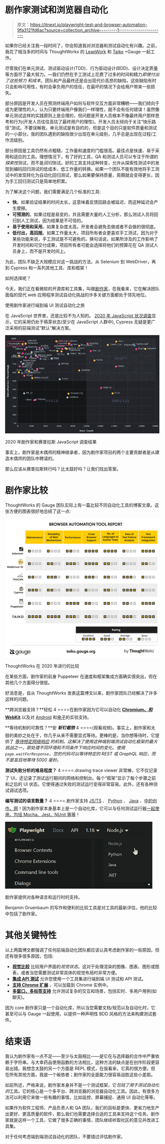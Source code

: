 # 剧作家测试和浏览器自动化

> 原文：<https://itnext.io/playwright-test-and-browser-automation-9fa3121fd6ac?source=collection_archive---------1----------------------->

如果你已经关注我一段时间了，你会知道我对浏览器和测试自动化有兴趣。之前，我花了相当多的时间与 ThoughtWorks 的 [LeapWork](https://charliedigital.com/2020/02/15/automated-ui-testing-with-leapwork-intro-and-tutorial/) 和 [Taiko](https://charliedigital.com/2020/07/11/automated-ui-testing-with-taiko/) +Gauge 一起工作。

尽管我们在单元测试、测试驱动设计(TDD)、行为驱动设计(BDD)、设计决定质量等方面尽了最大努力。—我们仍然在手工测试上花费了过多的时间和精力*即使付出了这些努力* *和成本*，团队和产品最终还是会出现代价高昂的缺陷，这些缺陷有时只会影响可用性，有时会辜负用户的信任，在最坏的情况下会给用户带来一些损失。

部分原因是开发人员在预测终端用户如何与软件交互方面非常糟糕——我们倾向于成为更理性的人，认为只要终端用户像我们一样理性，就不会有任何错误！虽然像单元测试这样的实践原则上是合理的，但问题是开发人员根本不像最终用户那样思考和行为(开发人员往往高估了最终用户的理性)。开发人员太倾向于关注“快乐路径”测试。不要误解我，单元测试是有目的的，但是这个目的只是软件质量和测试的一小部分。我的团队遇到的缺陷很少出现在单元级别，几乎总是出现在过程/工作流级别。

部分原因是工具仍然有点粗糙，工作量和速度的门槛很高。最佳点是快速、易于采用和适应的工具。理想情况下，有了好的工具，QA 和测试人员可以专注于所谓的*探索性*测试，而不是*回归*测试。好的工具支持这种转变，允许从探索性测试中的发现到编码回归测试的低成本、低工作量的转换。如果一个团队不能有效地将手工测试中的发现转化为自动化回归测试，那么如果要保持质量，周期就会变得更长，因为手工回归测试只是简单地积累。

为了解决这个问题，我们需要满足几个标准的工具:

*   **快**。如果验证结果的时间太长，这意味着反馈回路会被延迟，而这种延迟会产生摩擦。
*   **可预测的**。如果过程是易变的，并且需要大量的人工分析，那么测试人员将回归到人工测试，因为结果是不可信的。
*   **易于使用和采用**。如果复杂度太高，开发者会避免去做或者不会做的很彻底。
*   **低付出，高回报**。如果工作量太大，项目所有者会更喜欢手工测试，因为对于某些功能来说，手工测试是不可避免的。换句话说，如果所涉及的工作影响了开发时间和可交付成果，项目所有者可能会选择将他们的预算花在 QA 测试人员身上，而不是开发时间上。

为此，团队不缺乏大规模应对这一挑战的方法。从 Selenium 到 WebDriver，再到 Cypress 和一系列其他工具、库和框架！

如何选择呢？

今天，我们正在看微软的开源库和工具集，叫做[剧作家](https://playwright.dev/)，在我看来，它在解决团队面临的现代 web 应用程序测试自动化挑战的许多关键方面都处于领先地位。

使用剧作家进行端到端 UI 测试自动化之旅

在 JavaScript 世界里，还是比较不为人知的。 [2020 年 JavaScript 状况调查](https://2020.stateofjs.com/en-US/technologies/)显示，它的采用仍处于萌芽状态(至少在 JavaScript 人群中), Cypress 无疑是更广泛采用的前端测试“默认”解决方案。

![](img/f40af85faba5e401f06135ca5ec81753.png)

2020 年剧作家和赛普拉斯 JavaScript 调查结果

事实上，剧作家是木偶师的精神继承者，因为剧作家项目的两个主要贡献者是从建造木偶师的团队中聘请的。

那么应该从赛普拉斯转行吗？比太鼓好吗？让我们找出答案。

# 剧作家比较

ThoughtWorks 的 Gauge 团队实际上有一篇比较不同自动化工具的博客文章。这张方便的图表很好地总结了这一点:

![](img/34ae842e8d95bf01365a9a1a4446cf61.png)

ThoughtWorks 在 2020 年进行的比较

在某些方面，剧作家的前身 Puppeteer 在速度和框架集成方面确实很突出，但在其他几个方面得分很低。

好消息是，自从 ThoughtWorks 发表这篇博文以来，剧作家团队已经解决了许多这样的问题。

**跨浏览器支持？**轻松 4 ⭐⭐⭐⭐在剧作家因为它可以自动化 [**Chromium、*和* WebKit**](https://playwright.dev/docs/browsers) 以及对 [Android](https://playwright.dev/docs/api/class-android) 和[电子](https://playwright.dev/docs/api/class-electron)的实验支持。

**等待机制的可靠性？**安 ***斩钉截铁*** 4 ⭐⭐⭐⭐(观看视频)。事实上，剧作家和太鼓的美妙之处在于，你几乎从来不需要显式等待。更棒的是，当你想等待时，它提供了 [*等待特定网络响应*](https://playwright.dev/docs/api/class-page#page-wait-for-response) *的机制。这解决了使用这种端到端测试自动化框架的最大挑战之一，即处理不同环境和不同条件下响应时间的变化。使用`page.waitForResponse`，您的代码可以等待特定的 REST 或 GraphQL 响应，而不是盲目地等待 5000 毫秒。*

**测试失败分析的难易程度？** 4 ⭐⭐⭐⭐.drawing trace viewer 非常棒，它不仅记录了 UI，还记录了测试运行期间的网络和控制台。每个“框架”显示了每个步骤之前和之后的 UI 状态。它使得通过失败的测试运行变得非常容易。此外，还有各种测试调试选项。

**编写测试的语言数量？** 4 ⭐⭐⭐⭐.剧作家支持 [JS/TS](https://playwright.dev/docs/intro) 、 [Python](https://playwright.dev/python/docs/intro) 、 [Java](https://playwright.dev/java/docs/intro) 、[中的创作。网](https://playwright.dev/dotnet/docs/intro)！因为剧作家本身基本上是一个自动化库，它可以与任何测试运行器[一起使用，包括 Mocha、Jest、NUnit 等等](https://playwright.dev/docs/test-runners)！

![](img/7a9044b664ebc29155e15ee88276dc93.png)

剧作家提供对各种语言和运行时的支持。

Benjamin Gruenbaum 的写作和便利的比较工具是对工具的最新评估，他的比较中包括了剧作家。

# 其他关键特性

以上两篇博文都强调了任何前端自动化团队都应该认真考虑剧作家的一些原因，但还有很多很多原因，包括:

*   [**视觉比较**](https://playwright.dev/docs/test-snapshots) 比较用户界面的*视觉状态*。这对于处理渲染的图像、图表、图形或图表，或者当您需要测试非常具体的视觉布局时非常方便。
*   [**集成 API 测试**](https://playwright.dev/docs/test-api-testing) 允许您使用一个工具集进行端到端 UI 测试和 API 测试。
*   [**支持 Chrome 扩展**](https://playwright.dev/docs/chrome-extensions) ，可以加载到 Chrome 实例中。
*   [**多窗口、多标签支持**](https://playwright.dev/docs/browser-contexts) 允许测试复杂的交互和场景，包括实时、多用户用例(如聊天)。

因为 core 剧作家只是一个自动化库，所以当您需要文档/规范以及自动化时，它甚至可以与 Gauge 一起使用，以提供一种声明性 BDD 风格的方法来构建测试套件。

# 结束语

我认为剧作家有一点不足——至少与太鼓相比——是它在与选择器的合作中严重依赖于字符串。与大幸药品使用函数的方法相比，这种方法的缺点是在创作阶段更容易出错。我想念太鼓的另一个方面是 REPL 模式，在我看来，它真的很方便。但在所有其他方面，我是一个皈依者；剧作家的全面能力很容易战胜这些小差距。

如前所述，严格来说，剧作家本身并不是一个测试框架，它*包括了用于测试自动化的*工具。它的核心是一个多平台、跨浏览器的浏览器自动化工具。因此，有很多方法可以利用它来做一些有趣的事情，比如监控、屏幕捕捉、通用 UI 自动化等等。

如果作为软件工程师、产品负责人和 QA 团队，我们的目标是更快、更省力地生产出更好、更高质量的软件，那么我们也需要选择合适的工具来支持这个任务。剧作家就是这样一个工具，它做了很多正确的事情，团队继续听取社区的意见并改进工具集。

对于任何考虑端到端测试自动化的团队，不要错过评估剧作家。
